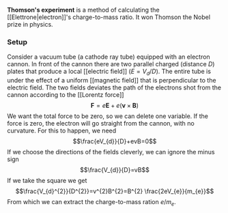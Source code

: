 **Thomson's experiment** is a method of calculating the [[Elettrone|electron]]'s charge-to-mass ratio. It won Thomson the Nobel prize in physics.
### Setup
Consider a vacuum tube (a cathode ray tube) equipped with an electron cannon. In front of the cannon there are two parallel charged (distance $D$) plates that produce a local [[electric field]] ($E=V_{d}/D$). The entire tube is under the effect of a uniform [[magnetic field]] that is perpendicular to the electric field. The two fields deviates the path of the electrons shot from the cannon according to the [[Lorentz force]]
$$\mathbf{F}=e\mathbf{E}+e(\mathbf{v}\times \mathbf{B})$$
We want the total force to be zero, so we can delete one variable. If the force is zero, the electron will go straight from the cannon, with no curvature. For this to happen, we need
$$\frac{eV_{d}}{D}+evB=0$$
If we choose the directions of the fields cleverly, we can ignore the minus sign
$$\frac{V_{d}}{D}=vB$$
If we take the square we get
$$\frac{V_{d}^{2}}{D^{2}}=v^{2}B^{2}=B^{2} \frac{2eV_{e}}{m_{e}}$$
From which we can extract the charge-to-mass ration $e/m_{e}$.